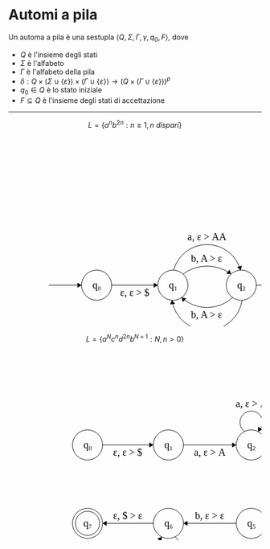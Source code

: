 # Automi a pila

Un automa a pila è una sestupla $\langle Q,\Sigma, \Gamma , \gamma , q_0, F \rangle$, dove
- $Q$ è l'insieme degli stati
- $\Sigma$ è l'alfabeto
- $\Gamma$ è l'alfabeto della pila
- $\delta: Q\times (\Sigma\cup\{\varepsilon\})\times(\Gamma\cup\{\varepsilon\})\to (Q\times (\Gamma\cup\{\varepsilon\}))^p$
- $q_0\in Q$ è lo stato iniziale
- $F\subseteq Q$ è l'insieme degli stati di accettazione

---

$$L=\{a^nb^{2n}:n\geq 1, n\ dispari\}$$

<?xml version="1.0" standalone="no"?>
<!DOCTYPE svg PUBLIC "-//W3C//DTD SVG 1.1//EN" "https://www.w3.org/Graphics/SVG/1.1/DTD/svg11.dtd">

<svg width="800" height="600" version="1.1" xmlns="http://www.w3.org/2000/svg">
	<ellipse stroke="black" stroke-width="1" fill="none" cx="175.5" cy="296.5" rx="30" ry="30"/>
	<text x="167.5" y="302.5" font-family="Times New Roman" font-size="20">q&#8320;</text>
	<ellipse stroke="black" stroke-width="1" fill="none" cx="327.5" cy="296.5" rx="30" ry="30"/>
	<text x="319.5" y="302.5" font-family="Times New Roman" font-size="20">q&#8321;</text>
	<ellipse stroke="black" stroke-width="1" fill="none" cx="463.5" cy="296.5" rx="30" ry="30"/>
	<text x="455.5" y="302.5" font-family="Times New Roman" font-size="20">q&#8322;</text>
	<ellipse stroke="black" stroke-width="1" fill="none" cx="609.5" cy="296.5" rx="30" ry="30"/>
	<text x="601.5" y="302.5" font-family="Times New Roman" font-size="20">q&#8323;</text>
	<ellipse stroke="black" stroke-width="1" fill="none" cx="609.5" cy="296.5" rx="24" ry="24"/>
	<polygon stroke="black" stroke-width="1" points="80.5,296.5 145.5,296.5"/>
	<polygon fill="black" stroke-width="1" points="145.5,296.5 137.5,291.5 137.5,301.5"/>
	<polygon stroke="black" stroke-width="1" points="205.5,296.5 297.5,296.5"/>
	<polygon fill="black" stroke-width="1" points="297.5,296.5 289.5,291.5 289.5,301.5"/>
	<text x="222.5" y="317.5" font-family="Times New Roman" font-size="20">&#949;, &#949; &gt; $</text>
	<polygon stroke="black" stroke-width="1" points="493.5,296.5 579.5,296.5"/>
	<polygon fill="black" stroke-width="1" points="579.5,296.5 571.5,291.5 571.5,301.5"/>
	<text x="507.5" y="317.5" font-family="Times New Roman" font-size="20">&#949;, $ &gt; &#949;</text>
	<path stroke="black" stroke-width="1" fill="none" d="M 347.574,274.443 A 79.78,79.78 0 0 1 443.426,274.443"/>
	<polygon fill="black" stroke-width="1" points="443.426,274.443 440.034,265.64 434.027,273.635"/>
	<text x="363.5" y="249.5" font-family="Times New Roman" font-size="20">b, A &gt; &#949;</text>
	<path stroke="black" stroke-width="1" fill="none" d="M 446.302,320.832 A 74.25,74.25 0 0 1 344.698,320.832"/>
	<polygon fill="black" stroke-width="1" points="344.698,320.832 347.111,329.952 353.953,322.659"/>
	<text x="363.5" y="361.5" font-family="Times New Roman" font-size="20">b, A &gt; &#949;</text>
	<path stroke="black" stroke-width="1" fill="none" d="M 465.422,326.213 A 70.69,70.69 0 0 1 325.578,326.213"/>
	<polygon fill="black" stroke-width="1" points="325.578,326.213 321.809,334.862 331.701,333.391"/>
	<text x="356.5" y="407.5" font-family="Times New Roman" font-size="20">a, &#949; &gt; AA</text>
	<path stroke="black" stroke-width="1" fill="none" d="M 328.806,266.764 A 69.035,69.035 0 0 1 462.194,266.764"/>
	<polygon fill="black" stroke-width="1" points="462.194,266.764 464.958,257.744 455.297,260.327"/>
	<text x="356.5" y="206.5" font-family="Times New Roman" font-size="20">a, &#949; &gt; AA</text>
</svg>

$$L=\{a^N c^n d^{2n}b^{N+1}: N,n >0\}$$

<svg width="800" height="600" version="1.1" xmlns="http://www.w3.org/2000/svg">
	<ellipse stroke="black" stroke-width="1" fill="none" cx="157.5" cy="188.5" rx="30" ry="30"/>
	<text x="149.5" y="194.5" font-family="Times New Roman" font-size="20">q&#8320;</text>
	<ellipse stroke="black" stroke-width="1" fill="none" cx="318.5" cy="188.5" rx="30" ry="30"/>
	<text x="310.5" y="194.5" font-family="Times New Roman" font-size="20">q&#8321;</text>
	<ellipse stroke="black" stroke-width="1" fill="none" cx="483.5" cy="188.5" rx="30" ry="30"/>
	<text x="475.5" y="194.5" font-family="Times New Roman" font-size="20">q&#8322;</text>
	<ellipse stroke="black" stroke-width="1" fill="none" cx="640.5" cy="188.5" rx="30" ry="30"/>
	<text x="632.5" y="194.5" font-family="Times New Roman" font-size="20">q&#8323;</text>
	<ellipse stroke="black" stroke-width="1" fill="none" cx="640.5" cy="344.5" rx="30" ry="30"/>
	<text x="632.5" y="350.5" font-family="Times New Roman" font-size="20">q&#8324;</text>
	<ellipse stroke="black" stroke-width="1" fill="none" cx="483.5" cy="344.5" rx="30" ry="30"/>
	<text x="475.5" y="350.5" font-family="Times New Roman" font-size="20">q&#8325;</text>
	<ellipse stroke="black" stroke-width="1" fill="none" cx="318.5" cy="344.5" rx="30" ry="30"/>
	<text x="310.5" y="350.5" font-family="Times New Roman" font-size="20">q&#8326;</text>
	<ellipse stroke="black" stroke-width="1" fill="none" cx="157.5" cy="344.5" rx="30" ry="30"/>
	<text x="149.5" y="350.5" font-family="Times New Roman" font-size="20">q&#8327;</text>
	<ellipse stroke="black" stroke-width="1" fill="none" cx="157.5" cy="344.5" rx="24" ry="24"/>
	<polygon stroke="black" stroke-width="1" points="187.5,188.5 288.5,188.5"/>
	<polygon fill="black" stroke-width="1" points="288.5,188.5 280.5,183.5 280.5,193.5"/>
	<text x="208.5" y="209.5" font-family="Times New Roman" font-size="20">&#949;, &#949; &gt; $</text>
	<polygon stroke="black" stroke-width="1" points="348.5,188.5 453.5,188.5"/>
	<polygon fill="black" stroke-width="1" points="453.5,188.5 445.5,183.5 445.5,193.5"/>
	<text x="369.5" y="209.5" font-family="Times New Roman" font-size="20">a, &#949; &gt; A</text>
	<polygon stroke="black" stroke-width="1" points="513.5,188.5 610.5,188.5"/>
	<polygon fill="black" stroke-width="1" points="610.5,188.5 602.5,183.5 602.5,193.5"/>
	<text x="524.5" y="209.5" font-family="Times New Roman" font-size="20">c, &#949; &gt; BB</text>
	<path stroke="black" stroke-width="1" fill="none" d="M 470.275,161.703 A 22.5,22.5 0 1 1 496.725,161.703"/>
	<text x="452.5" y="112.5" font-family="Times New Roman" font-size="20">a, &#949; &gt; A</text>
	<polygon fill="black" stroke-width="1" points="496.725,161.703 505.473,158.17 497.382,152.292"/>
	<path stroke="black" stroke-width="1" fill="none" d="M 627.275,161.703 A 22.5,22.5 0 1 1 653.725,161.703"/>
	<text x="602.5" y="112.5" font-family="Times New Roman" font-size="20">c, &#949; &gt; BB</text>
	<polygon fill="black" stroke-width="1" points="653.725,161.703 662.473,158.17 654.382,152.292"/>
	<polygon stroke="black" stroke-width="1" points="640.5,218.5 640.5,314.5"/>
	<polygon fill="black" stroke-width="1" points="640.5,314.5 645.5,306.5 635.5,306.5"/>
	<text x="645.5" y="272.5" font-family="Times New Roman" font-size="20">d, B &gt; &#949;</text>
	<path stroke="black" stroke-width="1" fill="none" d="M 509.167,329.101 A 128.512,128.512 0 0 1 614.833,329.101"/>
	<polygon fill="black" stroke-width="1" points="509.167,329.101 518.515,330.37 514.404,321.254"/>
	<text x="530.5" y="308.5" font-family="Times New Roman" font-size="20">d, B &gt; &#949;</text>
	<polygon stroke="black" stroke-width="1" points="453.5,344.5 348.5,344.5"/>
	<polygon fill="black" stroke-width="1" points="348.5,344.5 356.5,349.5 356.5,339.5"/>
	<text x="371.5" y="335.5" font-family="Times New Roman" font-size="20">b, &#949; &gt; &#949;</text>
	<polygon stroke="black" stroke-width="1" points="288.5,344.5 187.5,344.5"/>
	<polygon fill="black" stroke-width="1" points="187.5,344.5 195.5,349.5 195.5,339.5"/>
	<text x="208.5" y="335.5" font-family="Times New Roman" font-size="20">&#949;, $ &gt; &#949;</text>
	<path stroke="black" stroke-width="1" fill="none" d="M 331.725,371.297 A 22.5,22.5 0 1 1 305.275,371.297"/>
	<text x="286.5" y="433.5" font-family="Times New Roman" font-size="20">b, A &gt; &#949;</text>
	<polygon fill="black" stroke-width="1" points="305.275,371.297 296.527,374.83 304.618,380.708"/>
	<path stroke="black" stroke-width="1" fill="none" d="M 619.569,365.823 A 96.5,96.5 0 0 1 504.431,365.823"/>
	<polygon fill="black" stroke-width="1" points="619.569,365.823 610.165,366.582 616.131,374.608"/>
	<text x="530.5" y="405.5" font-family="Times New Roman" font-size="20">d, B &gt; &#949;</text>
</svg>
